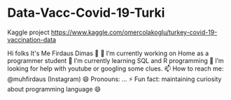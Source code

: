 # Data-Vacc-Covid-19-Turki
Kaggle project
https://www.kaggle.com/omercolakoglu/turkey-covid-19-vaccination-data

Hi folks It's Me Firdaus Dimas 👋
🔭 I’m currently working on Home as a programmer student
🌱 I’m currently learning SQL and R programming
🤔 I’m looking for help with youtube or googling some clues.
📫 How to reach me: @muhfirdaus (Instagram)
😄 Pronouns: ...
⚡ Fun fact: maintaining curiosity about programming language 😄
